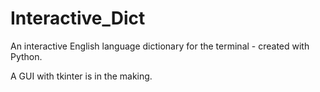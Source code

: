 # Interactive_Dict
An interactive English language dictionary for the terminal - created with Python.

A GUI with tkinter is in the making.
